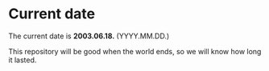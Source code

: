 # Current date

The current date is **2003.06.18.** (YYYY.MM.DD.)

This repository will be good when the world ends, so we will know how long it lasted.